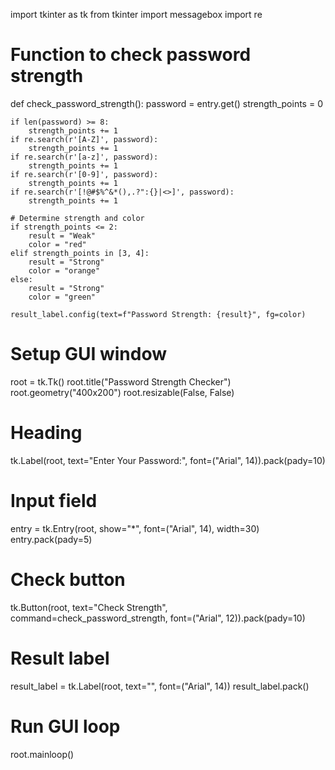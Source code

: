import tkinter as tk
from tkinter import messagebox
import re

# Function to check password strength
def check_password_strength():
    password = entry.get()
    strength_points = 0

    if len(password) >= 8:
        strength_points += 1
    if re.search(r'[A-Z]', password):
        strength_points += 1
    if re.search(r'[a-z]', password):
        strength_points += 1
    if re.search(r'[0-9]', password):
        strength_points += 1
    if re.search(r'[!@#$%^&*(),.?":{}|<>]', password):
        strength_points += 1

    # Determine strength and color
    if strength_points <= 2:
        result = "Weak"
        color = "red"
    elif strength_points in [3, 4]:
        result = "Strong"
        color = "orange"
    else:
        result = "Strong"
        color = "green"

    result_label.config(text=f"Password Strength: {result}", fg=color)

# Setup GUI window
root = tk.Tk()
root.title("Password Strength Checker")
root.geometry("400x200")
root.resizable(False, False)

# Heading
tk.Label(root, text="Enter Your Password:", font=("Arial", 14)).pack(pady=10)

# Input field
entry = tk.Entry(root, show="*", font=("Arial", 14), width=30)
entry.pack(pady=5)

# Check button
tk.Button(root, text="Check Strength", command=check_password_strength, font=("Arial", 12)).pack(pady=10)

# Result label
result_label = tk.Label(root, text="", font=("Arial", 14))
result_label.pack()

# Run GUI loop
root.mainloop()
